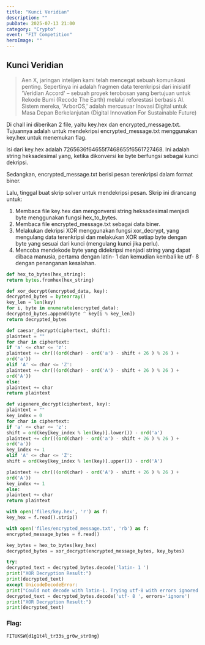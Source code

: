 ```yaml
---
title: "Kunci Veridian"
description: ""
pubDate: 2025-07-13 21:00
category: "Crypto"
event: "FIT Competition"
heroImage: ""
---
```


## Kunci Veridian

> Aen X, jaringan intelijen kami telah mencegat sebuah komunikasi penting. Sepertinya ini adalah fragmen data terenkripsi dari inisiatif 'Veridian Accord' – sebuah proyek terobosan yang bertujuan untuk Rekode Bumi (Recode The Earth) melalui reforestasi berbasis AI. Sistem mereka, 'ArborOS,' adalah mercusuar Inovasi Digital untuk Masa Depan Berkelanjutan (Digital Innovation For Sustainable Future)

Di chall ini diberikan 2 file, yaitu key.hex dan encrypted_message.txt. Tujuannya adalah untuk mendekripsi encrypted_message.txt menggunakan key.hex untuk menemukan flag.

Isi dari key.hex adalah 7265636f64655f7468655f6561727468. Ini adalah string heksadesimal yang, ketika dikonversi ke byte berfungsi sebagai kunci dekripsi.

Sedangkan, encrypted_message.txt berisi pesan terenkripsi dalam format biner.

Lalu, tinggal buat skrip solver untuk mendekripsi pesan. Skrip ini dirancang untuk:

1. Membaca file key.hex dan mengonversi string heksadesimal menjadi byte menggunakan fungsi hex_to_bytes.
2. Membaca file encrypted_message.txt sebagai data biner.
3. Melakukan dekripsi XOR menggunakan fungsi xor_decrypt, yang
   mengulang data terenkripsi dan melakukan XOR setiap byte dengan byte
   yang sesuai dari kunci (mengulang kunci jika perlu).
4. Mencoba mendekode byte yang didekripsi menjadi string yang dapat dibaca manusia, pertama dengan latin- 1 dan kemudian kembali ke utf- 8 dengan penanganan kesalahan.

```python
def hex_to_bytes(hex_string):
return bytes.fromhex(hex_string)

def xor_decrypt(encrypted_data, key):
decrypted_bytes = bytearray()
key_len = len(key)
for i, byte in enumerate(encrypted_data):
decrypted_bytes.append(byte ^ key[i % key_len])
return decrypted_bytes

def caesar_decrypt(ciphertext, shift):
plaintext = ""
for char in ciphertext:
if 'a' <= char <= 'z':
plaintext += chr(((ord(char) - ord('a') - shift + 26 ) % 26 ) +
ord('a'))
elif 'A' <= char <= 'Z':
plaintext += chr(((ord(char) - ord('A') - shift + 26 ) % 26 ) +
ord('A'))
else:
plaintext += char
return plaintext

def vigenere_decrypt(ciphertext, key):
plaintext = ""
key_index = 0
for char in ciphertext:
if 'a' <= char <= 'z':
shift = ord(key[key_index % len(key)].lower()) - ord('a')
plaintext += chr(((ord(char) - ord('a') - shift + 26 ) % 26 ) +
ord('a'))
key_index += 1
elif 'A' <= char <= 'Z':
shift = ord(key[key_index % len(key)].upper()) - ord('A')

plaintext += chr(((ord(char) - ord('A') - shift + 26 ) % 26 ) +
ord('A'))
key_index += 1
else:
plaintext += char
return plaintext

with open('files/key.hex', 'r') as f:
key_hex = f.read().strip()

with open('files/encrypted_message.txt', 'rb') as f:
encrypted_message_bytes = f.read()

key_bytes = hex_to_bytes(key_hex)
decrypted_bytes = xor_decrypt(encrypted_message_bytes, key_bytes)

try:
decrypted_text = decrypted_bytes.decode('latin- 1 ')
print("XOR Decryption Result:")
print(decrypted_text)
except UnicodeDecodeError:
print("Could not decode with latin-1. Trying utf-8 with errors ignored.")
decrypted_text = decrypted_bytes.decode('utf- 8 ', errors='ignore')
print("XOR Decryption Result:")
print(decrypted_text)
```

### Flag:

```
FITUKSW{d1g1t4l_tr33s_gr0w_str0ng}
```
